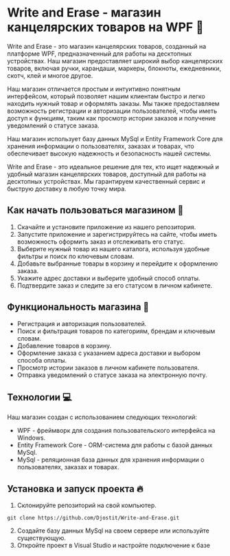 # Write and Erase - магазин канцелярских товаров на WPF 📌

Write and Erase - это магазин канцелярских товаров, созданный на платформе WPF, предназначенный для работы на десктопных устройствах. Наш магазин предоставляет широкий выбор канцелярских товаров, включая ручки, карандаши, маркеры, блокноты, ежедневники, скотч, клей и многое другое.

Наш магазин отличается простым и интуитивно понятным интерфейсом, который позволяет нашим клиентам быстро и легко находить нужный товар и оформлять заказы. Мы также предоставляем возможность регистрации и авторизации пользователей, чтобы иметь доступ к функциям, таким как просмотр истории заказов и получение уведомлений о статусе заказа.

Наш магазин использует базу данных MySql и Entity Framework Core для хранения информации о пользователях, заказах и товарах, что обеспечивает высокую надежность и безопасность нашей системы.

Write and Erase - это идеальное решение для тех, кто ищет надежный и удобный магазин канцелярских товаров, доступный для работы на десктопных устройствах. Мы гарантируем качественный сервис и быструю доставку в любую точку мира.

## Как начать пользоваться магазином 📄

1. Скачайте и установите приложение из нашего репозитория.
2. Запустите приложение и зарегистрируйтесь на сайте, чтобы иметь возможность оформить заказ и отслеживать его статус.
3. Выберите нужный товар из нашего каталога, используя удобные фильтры и поиск по ключевым словам.
4. Добавьте выбранные товары в корзину и перейдите к оформлению заказа.
5. Укажите адрес доставки и выберите удобный способ оплаты.
6. Подтвердите заказ и следите за его статусом в личном кабинете.

## Функциональность магазина 💼
- Регистрация и авторизация пользователей.
- Поиск и фильтрация товаров по категориям, брендам и ключевым словам.
- Добавление товаров в корзину.
- Оформление заказа с указанием адреса доставки и выбором способа оплаты.
- Просмотр истории заказов в личном кабинете пользователя.
- Отправка уведомлений о статусе заказа на электронную почту.

## Технологии 💻
Наш магазин создан с использованием следующих технологий:
- WPF - фреймворк для создания пользовательского интерфейса на Windows.
- Entity Framework Core - ORM-система для работы с базой данных MySql.
- MySql - реляционная база данных для хранения информации о пользователях, заказах и товарах.

## Установка и запуск проекта 🔥
1. Склонируйте репозиторий на свой компьютер.
```
git clone https://github.com/Djostit/Write-and-Erase.git
```
2. Создайте базу данных MySql на своем сервере или используйте существующую.
3. Откройте проект в Visual Studio и настройте подключение к базе
